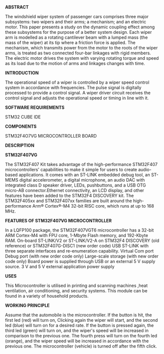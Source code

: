 **ABSTRACT**

The windshield wiper system of passenger cars comprises three major subsystems: two wipers and their arms; a mechanism; and an electric motor. This paper presents a study on the dynamic coupling effect among these subsystems for the purpose of a better system design. Each wiper arm is modelled as a rotating cantilever beam with a lumped mass (the mass of the wiper) at its tip where a friction force is applied. The mechanism, which transmits power from the motor to the roots of the wiper arms, is treated as two connected four-bar linkages with rigid members. The electric motor drives the system with varying rotating torque and speed as its load due to the motion of arms and linkages changes with time.

**INTRODUCTION**

The operational speed of a wiper is controlled by a wiper speed control system in accordance with frequencies. The pulse signal is digitally processed to provide a control signal. A wiper driver circuit receives the control signal and adjusts the operational speed or timing in line with it.

**SOFTWARE REQUIREMENTS**

STM32 CUBE IDE

**COMPONENTS**

STM32F4O7VG MICROCONTROLLER BOARD

**DESCRIPTION**

**STM32F407VG**

The STM32F407 Kit takes advantage of the high-performance STM32F407 microcontrollers' capabilities to make it simple for users to create audio-based applications. It comes with an ST-LINK embedded debug tool, an ST-MEMS digital accelerometer, a digital microphone, an audio DAC with integrated class D speaker driver, LEDs, pushbuttons, and a USB OTG micro-AB connector.Ethernet connectivity, an LCD display, and other features have been added to the STM32F4 DISCOVERY kit. The STM32F405xx and STM32F407xx families are built around the high-performance Arm® Cortex®-M4 32-bit RISC core, which runs at up to 168 MHz.

**FEATURES OF STM32F407VG MICROCONTROLLER**

In a LQFP100 package, the STM32F407VGT6 microcontroller has a 32-bit ARM Cortex-M4 with FPU core, 1-Mbyte Flash memory, and 192-Kbyte RAM.
On-board ST-LINK/V2 or ST-LINK/V2-A on STM32F4 DISCOVERY (old reference) or STM32F407G-DISC1 (new order code)
USB ST-LINK with three separate interfaces and re-enumeration capability.
Virtual Com port Debug port (with new order code only)
Large-scale storage (with new order code only)
Board power is supplied through USB or an external 5 V supply source.
3 V and 5 V external application power supply

**USES**

This Microcontroller is utilised in printing and scanning machines ,heat ventilation, air conditioning, and security systems.
This module can be found in a variety of household products.

**WORKING PRINCIPLE**

Assume that the automobile is the microcontroller. If the button is hit, the first led (red) will turn on, Clicking again  the wiper will start, and the second led (blue) will turn on for a desired rate. If the button is pressed again, the third led (green) will turn on, and the wiper's speed will be increased in comparison to the previous one. The fourth press will turn on the fourth led (orange), and the wiper speed will be increased in accordance with the previous one. The microcontroller (vehicle) is turned off after the fifth click.
